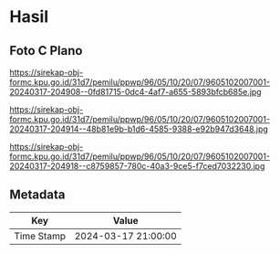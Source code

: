 # Hasil

## Foto C Plano

https://sirekap-obj-formc.kpu.go.id/31d7/pemilu/ppwp/96/05/10/20/07/9605102007001-20240317-204908--0fd81715-0dc4-4af7-a655-5893bfcb685e.jpg

https://sirekap-obj-formc.kpu.go.id/31d7/pemilu/ppwp/96/05/10/20/07/9605102007001-20240317-204914--48b81e9b-b1d6-4585-9388-e92b947d3648.jpg

https://sirekap-obj-formc.kpu.go.id/31d7/pemilu/ppwp/96/05/10/20/07/9605102007001-20240317-204918--c8759857-780c-40a3-9ce5-f7ced7032230.jpg


## Metadata

| Key        | Value               |
| ---------- | ------------------- |
| Time Stamp | 2024-03-17 21:00:00 |



